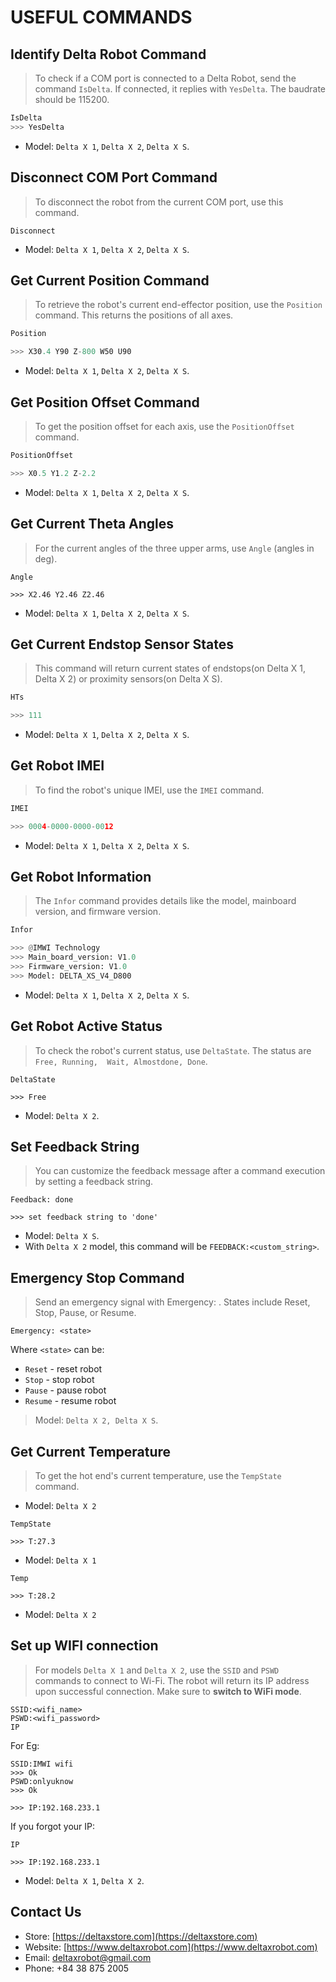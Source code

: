 # USEFUL COMMANDS

## Identify Delta Robot Command

> To check if a COM port is connected to a Delta Robot, send the command `IsDelta`. If connected, it replies with `YesDelta`. The baudrate should be 115200.

```python
IsDelta
>>> YesDelta
```

- Model: `Delta X 1`, `Delta X 2`, `Delta X S`.

## Disconnect COM Port Command

> To disconnect the robot from the current COM port, use this command.

```
Disconnect
```

- Model: `Delta X 1`, `Delta X 2`, `Delta X S`.

## Get Current Position Command

> To retrieve the robot's current end-effector position, use the `Position` command. This returns the positions of all axes.

```python
Position

>>> X30.4 Y90 Z-800 W50 U90
```

- Model: `Delta X 1`, `Delta X 2`, `Delta X S`.

## Get Position Offset Command

>  To get the position offset for each axis, use the `PositionOffset` command.

```python
PositionOffset

>>> X0.5 Y1.2 Z-2.2
```

- Model: `Delta X 1`, `Delta X 2`, `Delta X S`.

## Get Current Theta Angles

> For the current angles of the three upper arms, use `Angle` (angles in deg).

```
Angle

>>> X2.46 Y2.46 Z2.46
```

- Model: `Delta X 1`, `Delta X 2`, `Delta X S`.

## Get Current Endstop Sensor States

> This command will return current states of endstops(on Delta X 1, Delta X 2) or proximity sensors(on Delta X S).

```python
HTs

>>> 111
```

- Model: `Delta X 1`, `Delta X 2`, `Delta X S`.

## Get Robot IMEI

> To find the robot's unique IMEI, use the `IMEI` command.

```python
IMEI

>>> 0004-0000-0000-0012
```

- Model: `Delta X 1`, `Delta X 2`, `Delta X S`.

## Get Robot Information

> The `Infor` command provides details like the model, mainboard version, and firmware version.

```python
Infor

>>> @IMWI Technology
>>> Main_board_version: V1.0
>>> Firmware_version: V1.0
>>> Model: DELTA_XS_V4_D800
```

- Model: `Delta X 1`, `Delta X 2`, `Delta X S`.

## Get Robot Active Status

> To check the robot's current status, use `DeltaState`. The status are `Free, Running,  Wait, Almostdone, Done`.

```
DeltaState

>>> Free
```

- Model: `Delta X 2`.

## Set Feedback String

> You can customize the feedback message after a command execution by setting a feedback string.
```
Feedback: done

>>> set feedback string to 'done'
```

- Model: `Delta X S`.
- With `Delta X 2` model, this command will be `FEEDBACK:<custom_string>`.

## Emergency Stop Command

> Send an emergency signal with Emergency: <state>. States include Reset, Stop, Pause, or Resume.

```
Emergency: <state>
```

Where `<state>` can be:

- `Reset` - reset robot
- `Stop` - stop robot
- `Pause` - pause robot
- `Resume` - resume robot

> Model: `Delta X 2, Delta X S`.

## Get Current Temperature

> To get the hot end's current temperature, use the `TempState` command.

- Model: `Delta X 2`

```
TempState

>>> T:27.3
```

- Model: `Delta X 1`

```
Temp

>>> T:28.2
```

- Model: `Delta X 2`

## Set up WIFI connection

> For models `Delta X 1` and `Delta X 2`, use the `SSID` and `PSWD` commands to connect to Wi-Fi. The robot will return its IP address upon successful connection. Make sure to **switch to WiFi mode**.

```
SSID:<wifi_name>
PSWD:<wifi_password>
IP
```

For Eg:

```
SSID:IMWI wifi
>>> Ok
PSWD:onlyuknow
>>> Ok

>>> IP:192.168.233.1
```
If you forgot your IP:
```
IP

>>> IP:192.168.233.1
```

- Model: `Delta X 1`, `Delta X 2`.

## Contact Us

- Store: [https://deltaxstore.com](https://deltaxstore.com)
- Website: [https://www.deltaxrobot.com](https://www.deltaxrobot.com)
- Email: [deltaxrobot@gmail.com](mailto:deltaxrobot@gmail.com)
- Phone: +84 38 875 2005
